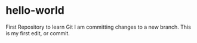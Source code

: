 # hello-world
First Repository to learn Git
I am committing changes to a new branch.
This is my first edit, or commit.

